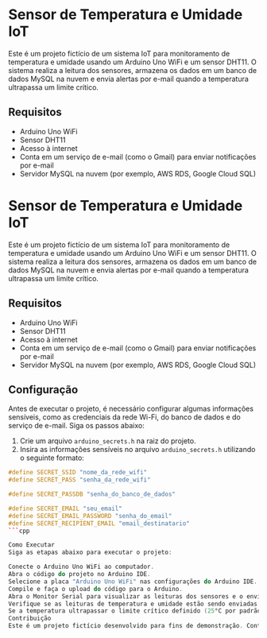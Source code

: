# Sensor de Temperatura e Umidade IoT

Este é um projeto fictício de um sistema IoT para monitoramento de temperatura e umidade usando um Arduino Uno WiFi e um sensor DHT11. O sistema realiza a leitura dos sensores, armazena os dados em um banco de dados MySQL na nuvem e envia alertas por e-mail quando a temperatura ultrapassa um limite crítico.

## Requisitos

- Arduino Uno WiFi
- Sensor DHT11
- Acesso à internet
- Conta em um serviço de e-mail (como o Gmail) para enviar notificações por e-mail
- Servidor MySQL na nuvem (por exemplo, AWS RDS, Google Cloud SQL)

# Sensor de Temperatura e Umidade IoT

Este é um projeto fictício de um sistema IoT para monitoramento de temperatura e umidade usando um Arduino Uno WiFi e um sensor DHT11. O sistema realiza a leitura dos sensores, armazena os dados em um banco de dados MySQL na nuvem e envia alertas por e-mail quando a temperatura ultrapassa um limite crítico.

## Requisitos

- Arduino Uno WiFi
- Sensor DHT11
- Acesso à internet
- Conta em um serviço de e-mail (como o Gmail) para enviar notificações por e-mail
- Servidor MySQL na nuvem (por exemplo, AWS RDS, Google Cloud SQL)

## Configuração

Antes de executar o projeto, é necessário configurar algumas informações sensíveis, como as credenciais da rede Wi-Fi, do banco de dados e do serviço de e-mail. Siga os passos abaixo:

1. Crie um arquivo `arduino_secrets.h` na raiz do projeto.
2. Insira as informações sensíveis no arquivo `arduino_secrets.h` utilizando o seguinte formato:

```cpp
#define SECRET_SSID "nome_da_rede_wifi"
#define SECRET_PASS "senha_da_rede_wifi"

#define SECRET_PASSDB "senha_do_banco_de_dados"

#define SECRET_EMAIL "seu_email"
#define SECRET_EMAIL_PASSWORD "senha_do_email"
#define SECRET_RECIPIENT_EMAIL "email_destinatario"
```cpp

Como Executar
Siga as etapas abaixo para executar o projeto:

Conecte o Arduino Uno WiFi ao computador.
Abra o código do projeto no Arduino IDE.
Selecione a placa "Arduino Uno WiFi" nas configurações do Arduino IDE.
Compile e faça o upload do código para o Arduino.
Abra o Monitor Serial para visualizar as leituras dos sensores e o envio de dados.
Verifique se as leituras de temperatura e umidade estão sendo enviadas para o banco de dados corretamente.
Se a temperatura ultrapassar o limite crítico definido (25°C por padrão), um e-mail de alerta será enviado para o destinatário especificado.
Contribuição
Este é um projeto fictício desenvolvido para fins de demonstração. Contribuições não são necessárias neste momento.
